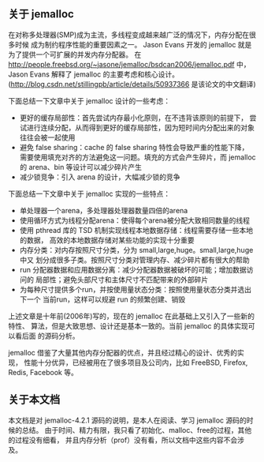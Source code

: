 ## 关于 jemalloc
在对称多处理器(SMP)成为主流，多线程变成越来越广泛的情况下，内存分配在很多时候
成为制约程序性能的重要因素之一。
Jason Evans 开发的 jemalloc 就是为了提供一个可扩展的并发内存分配器。
在 http://people.freebsd.org/~jasone/jemalloc/bsdcan2006/jemalloc.pdf 中，
Jason Evans 解释了 jemalloc 的主要考虑和核心设计。
(http://blog.csdn.net/stillingpb/article/details/50937366 是该论文的中文翻译)

下面总结一下文章中关于 jemalloc 设计的一些考虑：
* 更好的缓存局部性：首先尝试内存最小化原则，在不违背该原则的前提下，
尝试进行连续分配，从而得到更好的缓存局部性，因为短时间内分配出来的对象
往往会被一起使用
* 避免 false sharing：cache 的 false sharing 特性会导致严重的性能下降，
需要使用填充对齐的方法避免这一问题。填充的方式会产生碎片，而 jemalloc 的
arena、bin 等设计可以减少碎片产生
* 减少锁竞争：引入 arena 的设计，大幅减少锁的竞争 

下面总结一下文章中关于 jemalloc 实现的一些特点：
* 单处理器一个arena，多处理器处理器数量四倍的arena
* 使用循环方式为线程分配arena：使得每个arena被分配大致相同数量的线程
* 使用 pthread 库的 TSD 机制实现线程本地数据存储：线程需要存储一些本地的数据，
高效的本地数据存储对某些功能的实现十分重要
* 内存分类：对内存按照尺寸分类，分为 small,large,huge。small,large,huge 中又
划分成很多子类。按照尺寸分类对管理内存、减少碎片都有很大的帮助
* run 分配器数据和应用数据分离：减少分配器数据被破坏的可能；增加数据访问的
局部性；避免头部尺寸和主体尺寸不匹配带来的外部碎片
* 为每种尺寸提供多个run，并按使用量状态分类：按照使用量状态分类并选出下一个
当前run，这样可以规避 run 的频繁创建、销毁

上述文章是十年前(2006年)写的，现在的 jemalloc 在此基础上又引入了一些新的特性、
算法，但是大致思想、设计还是基本一致的。当前 jemalloc 的具体实现可以看后面
的源码分析。

jemalloc 借鉴了大量其他内存分配器的优点，并且经过精心的设计、优秀的实现，
性能十分优异，已经被用在了很多项目及公司内，比如 FreeBSD, Firefox, Redis, 
Facebook 等。

## 关于本文档
本文档是对 jemalloc-4.2.1 源码的说明，是本人在阅读、学习 jemalloc 源码的时候的总结。
由于时间、精力有限，我只看了初始化、malloc、free的过程，其他的过程没有细看，
并且内存分析（prof）没有看，所以文档中这些内容不会涉及。
